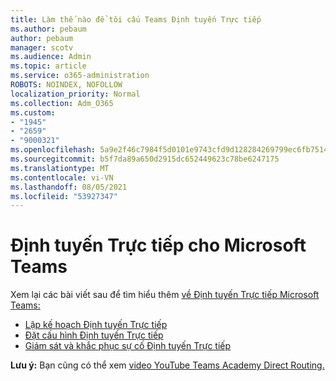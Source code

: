 ```yaml
---
title: Làm thế nào để tôi cấu Teams Định tuyến Trực tiếp
ms.author: pebaum
author: pebaum
manager: scotv
ms.audience: Admin
ms.topic: article
ms.service: o365-administration
ROBOTS: NOINDEX, NOFOLLOW
localization_priority: Normal
ms.collection: Adm_O365
ms.custom:
- "1945"
- "2659"
- "9000321"
ms.openlocfilehash: 5a9e2f46c7984f5d0101e9743cfd9d128284269799ec6fb7514a9176b857170c
ms.sourcegitcommit: b5f7da89a650d2915dc652449623c78be6247175
ms.translationtype: MT
ms.contentlocale: vi-VN
ms.lasthandoff: 08/05/2021
ms.locfileid: "53927347"
---
```

# <a name="direct-routing-for-microsoft-teams"></a>Định tuyến Trực tiếp cho Microsoft Teams

Xem lại các bài viết sau để tìm hiểu thêm [về Định tuyến Trực tiếp Microsoft Teams:](https://docs.microsoft.com/MicrosoftTeams/direct-routing-landing-page) 

- [Lập kế hoạch Định tuyến Trực tiếp](https://docs.microsoft.com/MicrosoftTeams/direct-routing-plan)
- [Đặt cấu hình Định tuyến Trực tiếp](https://docs.microsoft.com/MicrosoftTeams/direct-routing-configure) 
- [Giám sát và khắc phục sự cố Định tuyến Trực tiếp](https://docs.microsoft.com/MicrosoftTeams/direct-routing-monitor-and-troubleshoot)

**Lưu ý:** Bạn cũng có thể xem [video YouTube Teams Academy Direct Routing.](https://www.youtube.com/watch?v=1ASftX_Msb8&index=10&list=PLaSOUojkSiGnKuE30ckcjnDVkMNqDv0Vl)